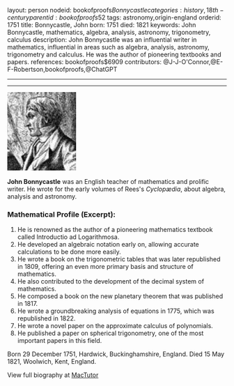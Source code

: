 layout: person
nodeid: bookofproofs$Bonnycastle
categories: history,18th-century
parentid: bookofproofs$52
tags: astronomy,origin-england
orderid: 1751
title: Bonnycastle, John
born: 1751
died: 1821
keywords: John Bonnycastle, mathematics, algebra, analysis, astronomy, trigonometry, calculus
description: John Bonnycastle was an influential writer in mathematics, influential in areas such as algebra, analysis, astronomy, trigonometry and calculus. He was the author of pioneering textbooks and papers.
references: bookofproofs$6909
contributors: @J-J-O'Connor,@E-F-Robertson,bookofproofs,@ChatGPT

---



---

![Bonnycastle.jpg](https://github.com/bookofproofs/bookofproofs.github.io/blob/main/_sources/_assets/images/portraits/Bonnycastle.jpg?raw=true)

**John Bonnycastle** was an English teacher of mathematics and prolific writer. He wrote for the early volumes of Rees's _Cyclopædia_, about algebra, analysis and astronomy.

### Mathematical Profile (Excerpt):
1. He is renowned as the author of a pioneering mathematics textbook called Introductio ad Logarithmosa.
2. He developed an algebraic notation early on, allowing accurate calculations to be done more easily.
3. He wrote a book on the trigonometric tables that was later republished in 1809, offering an even more primary basis and structure of mathematics.
4. He also contributed to the development of the decimal system of mathematics.
5. He composed a book on the new planetary theorem that was published in 1817.
6. He wrote a groundbreaking analysis of equations in 1775, which was republished in 1822.
7. He wrote a novel paper on the approximate calculus of polynomials.
8. He published a paper on spherical trigonometry, one of the most important papers in this field.

Born 29 December 1751, Hardwick, Buckinghamshire, England. Died 15 May 1821, Woolwich, Kent, England.

View full biography at [MacTutor](https://mathshistory.st-andrews.ac.uk/Biographies/Bonnycastle/)
